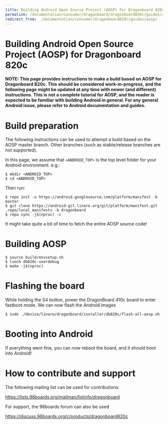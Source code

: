 ```yaml
---
title: Building Android Open Source Project (AOSP) for Dragonboard 820c
permalink: /documentation/consumer/dragonboard/dragonboard820c/guides/aosp/
redirect_from:  /documentation/consumer/dragonboard820c/guides/aosp/
---
```

# Building Android Open Source Project (AOSP) for Dragonboard 820c

**NOTE: This page provides instructions to make a build based on AOSP for Dragonboard 820c. This should be considered work-in-progress, and the following page might be updated at any time with newer (and different) instructions. This is not a complete tutorial for AOSP, and the reader is expected to be familiar with building Android in general. For any general Android issue, please refer to Android documentation and guides.**

# Build preparation

The following instructions can be used to attempt a build based on the AOSP master branch. Other branches (such as stable/release branches are not supported).

In this page, we assume that `<ANDROID_TOP>` is the top level folder for your Android environment. e.g.:
```shell
$ mkdir <ANDROID_TOP>
$ cd <ANDROID_TOP>
```
Then run:
```shell
$ repo init -u https://android.googlesource.com/platform/manifest -b master
$ git clone https://android-git.linaro.org/git/platform/manifest.git .repo/local_manifests -b dragonboard
$ repo sync -j$(nproc) -c
```
It might take quite a bit of time to fetch the entire AOSP source code!

# Building AOSP
```shell
$ source build/envsetup.sh
$ lunch db820c-userdebug
$ make -j$(nproc)
```

# Flashing the board

While holding the S4 button, power the DragonBoard 410c board to enter fastboot mode.
We can now flash the Android images

```shell
$ sudo ./device/linaro/dragonboard/installer/db820c/flash-all-aosp.sh
```
# Booting into Android

If everything went fine, you can now reboot the board, and it should boot into Android!


# How to contribute and support

The following mailing list can be used for contributions:

https://lists.96boards.org/mailman/listinfo/dragonboard

For support, the 96boards forum can also be used

https://discuss.96boards.org/c/products/dragonboard820c
